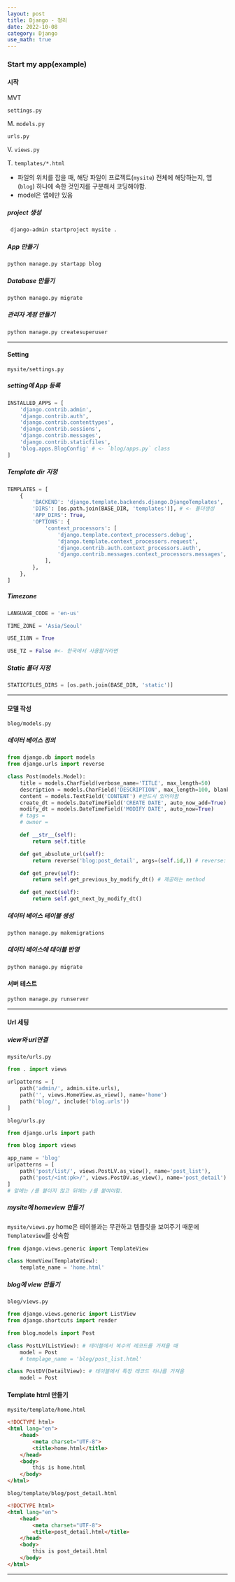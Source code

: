 ```yaml
---
layout: post
title: Django - 정리
date: 2022-10-08
category: Django
use_math: true
---
```


### Start my app(example)

#### 시작

MVT

`settings.py`

M. `models.py`

`urls.py`

V. `views.py`

T. `templates/*.html`

- 파일의 위치를 잡을 때, 해당 파일이 프로젝트(`mysite`) 전체에 해당하는지, 앱(`blog`) 하나에 속한 것인지를 구분해서 코딩해야함.
- model은 앱에만 있음

##### project 생성

```bash
 django-admin startproject mysite .
```

##### App 만들기

```bash
python manage.py startapp blog
```

##### Database 만들기

```bash
python manage.py migrate
```

##### 관리자 계정 만들기

```bash
python manage.py createsuperuser
```

----

#### Setting

`mysite/settings.py`

##### setting에 App 등록

```python
INSTALLED_APPS = [
    'django.contrib.admin',
    'django.contrib.auth',
    'django.contrib.contenttypes',
    'django.contrib.sessions',
    'django.contrib.messages',
    'django.contrib.staticfiles',
    'blog.apps.BlogConfig' # <- `blog/apps.py` class
]
```

##### Template dir 지정

```python
TEMPLATES = [
    {
        'BACKEND': 'django.template.backends.django.DjangoTemplates',
        'DIRS': [os.path.join(BASE_DIR, 'templates')], # <- 폴더생성
        'APP_DIRS': True,
        'OPTIONS': {
            'context_processors': [
                'django.template.context_processors.debug',
                'django.template.context_processors.request',
                'django.contrib.auth.context_processors.auth',
                'django.contrib.messages.context_processors.messages',
            ],
        },
    },
]
```

##### Timezone

```python
LANGUAGE_CODE = 'en-us'

TIME_ZONE = 'Asia/Seoul'

USE_I18N = True

USE_TZ = False #<- 한국에서 사용할거라면 
```

##### Static 폴더 지정

```python
STATICFILES_DIRS = [os.path.join(BASE_DIR, 'static')]
```

---

#### 모델 작성

`blog/models.py`

##### 데이터 베이스 정의

```python
from django.db import models
from django.urls import reverse

class Post(models.Model):
    title = models.CharField(verbose_name='TITLE', max_length=50)
    description = models.CharField('DESCRIPTION', max_length=100, blank=True, help_text='simple description text.') # 블랭크가 있어도 됨
    content = models.TextField('CONTENT') #반드시 있어야함
    create_dt = models.DateTimeField('CREATE DATE', auto_now_add=True) #자동으로 시간 생성
    modify_dt = models.DateTimeField('MODIFY DATE', auto_now=True)
    # tags = 
    # owner = 

    def __str__(self):
        return self.title

    def get_absolute_url(self):
        return reverse('blog:post_detail', args=(self.id,)) # reverse: url을 만들어주는 함수. id는 자동으로 생성

    def get_prev(self):
        return self.get_previous_by_modify_dt() # 제공하는 method

    def get_next(self):
        return self.get_next_by_modify_dt()
```

##### 데이터 베이스 테이블 생성

```bash
python manage.py makemigrations
```

##### 데이터 베이스에 테이블 반영

```bash
python manage.py migrate
```

#### 서버 테스트

```python
python manage.py runserver
```

---

#### Url 세팅

##### view와 url연결

`mysite/urls.py`

```python
from . import views

urlpatterns = [
    path('admin/', admin.site.urls),
    path('', views.HomeView.as_view(), name='home')
    path('blog/', include('blog.urls'))
]

```

`blog/urls.py`

```python
from django.urls import path

from blog import views

app_name = 'blog'
urlpatterns = [
    path('post/list/', views.PostLV.as_view(), name='post_list'),
    path('post/<int:pk>/', views.PostDV.as_view(), name='post_detail') # 이름을 pk로 하여 int로 바꾼후 view로 넘김
]
# 앞에는 /를 붙이지 않고 뒤에는 /를 붙여야함.
```

##### mysite에 homeview 만들기

`mysite/views.py` home은 테이블과는 무관하고 템플릿을 보여주기 때문에 `Templateview`를 상속함 

```python
from django.views.generic import TemplateView

class HomeView(TemplateView):
    template_name = 'home.html'
```

##### blog에 view 만들기

`blog/views.py` 

```python
from django.views.generic import ListView
from django.shortcuts import render

from blog.models import Post

class PostLV(ListView): # 테이블에서 복수의 레코드를 가져올 때
    model = Post
    # templage_name = 'blog/post_list.html'

class PostDV(DetailView): # 테이블에서 특정 레코드 하나를 가져옴
    model = Post
```

#### Template html 만들기

`mysite/template/home.html`

```html
<!DOCTYPE html>
<html lang="en">
    <head>
        <meta charset="UTF-8">
        <title>home.html</title>
    </head>
    <body>
        this is home.html
    </body>
</html>
```

`blog/template/blog/post_detail.html`

```html
<!DOCTYPE html>
<html lang="en">
    <head>
        <meta charset="UTF-8">
        <title>post_detail.html</title>
    </head>
    <body>
        this is post_detail.html
    </body>
</html>
```

---

